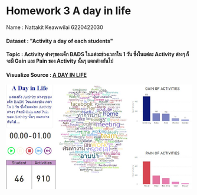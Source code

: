#   Homework 3 A day in life
Name : Nattakit Keawwilai    6220422030
#### Dataset : "Activity a day of each students"
#### Topic : Activity ต่างๆของเด็ก BADS ในแต่ละช่วงเวลาใน 1 วัน ซึ่งในแต่ละ Activity ต่างๆ ก็จะมี Gain และ Pain ของ Activity นั้นๆ แตกต่างกันไป 
#### Visualize Source : [A DAY IN LIFE](https://github.com/NKSnack/BADS-7105/blob/main/Homework%2003/A%20Day%20in%20Life.pbix)

![Screenshot](adayinlife.JPG)
